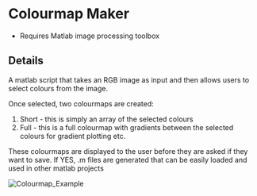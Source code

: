 # Colourmap Maker
- Requires Matlab image processing toolbox

## Details
A matlab script that takes an RGB image as input and then allows users to select colours from the image.

Once selected, two colourmaps are created: 
1) Short - this is simply an array of the selected colours
2) Full - this is a full colourmap with gradients between the selected colours for gradient plotting etc.

These colourmaps are displayed to the user before they are asked if they want to save. If YES, .m files are generated that can be easily loaded and used in other matlab projects

![Colourmap_Example](https://github.com/JJJHale/PersonalPortfolio/assets/168278728/20efbeb0-d920-4e7c-a9f0-96a49e3cb520)

